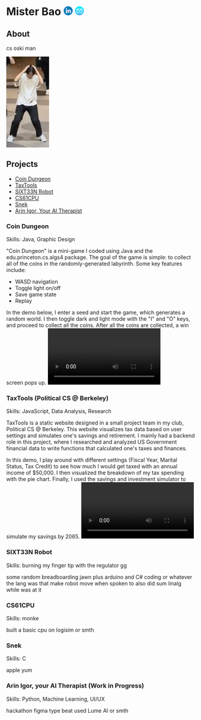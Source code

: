 # Mister Bao  [![linkedin](img/linkedin.png)](http://linkedin.com/in/alan-bao/)  <a href="mailto:alanb@berkeley.edu">![email](img/email.png)</a>

## About
cs oski man


![joever](/img/itsjoever.png)

## Projects
- [Coin Dungeon](#coin-dungeon)
- [TaxTools](#taxtools-political-cs-@-berkeley)
- [SIXT33N Robot](#sixt33n-robot)
- [CS61CPU](#cs61cpu)
- [Snek](#snek)
- [Arin Igor, Your AI Therapist](#arin-igor-ai-therapist-work-in-progress)

### Coin Dungeon
Skills: Java, Graphic Design

"Coin Dungeon" is a mini-game I coded using Java and the edu.princeton.cs.algs4 package. The goal of the game is simple: to collect all of the coins in the randomly-generated labyrinth. Some key features include:
- WASD navigation
- Toggle light on/off
- Save game state
- Replay

In the demo below, I enter a seed and start the game, which generates a random world. I then toggle dark and light mode with the "I" and "O" keys, and proceed to collect all the coins. After all the coins are collected, a win screen pops up.
![coindungeon](/vid/coindungeon.mp4)

### TaxTools (Political CS @ Berkeley)
Skills: JavaScript, Data Analysis, Research

TaxTools is a static website designed in a small project team in my club, Political CS @ Berkeley. This website visualizes tax data based on user settings and simulates one's savings and retirement. I mainly had a backend role in this project, where I researched and analyzed US Government financial data to write functions that calculated one's taxes and finances.

In this demo, I play around with different settings (Fiscal Year, Marital Status, Tax Credit) to see how much I would get taxed with an annual income of $50,000. I then visualized the breakdown of my tax spending with the pie chart. Finally, I used the savings and investment simulator to simulate my savings by 2065.
![PCSTaxTools](/vid/pcstaxtools.mp4)

### SIXT33N Robot
Skills: burning my finger tip with the regulator gg

some random breadboarding jawn plus arduino and C# coding or whatever the lang was that make robot move when spoken to also did sum linalg while was at it

### CS61CPU
Skills: monke

built a basic cpu on logisim or smth

### Snek
Skills: C

apple yum

### Arin Igor, your AI Therapist (Work in Progress)
Skills: Python, Machine Learning, UI/UX

hackathon figma type beat used Lume AI or smth
